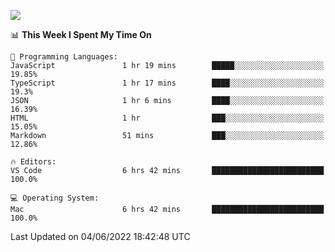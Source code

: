 ![](http://github-profile-summary-cards.vercel.app/api/cards/profile-details?username=kok-s0s&theme=vue)

<!--START_SECTION:waka-->
📊 **This Week I Spent My Time On** 

```text
💬 Programming Languages: 
JavaScript               1 hr 19 mins        █████░░░░░░░░░░░░░░░░░░░░   19.85% 
TypeScript               1 hr 17 mins        ████░░░░░░░░░░░░░░░░░░░░░   19.3% 
JSON                     1 hr 6 mins         ████░░░░░░░░░░░░░░░░░░░░░   16.39% 
HTML                     1 hr                ███░░░░░░░░░░░░░░░░░░░░░░   15.05% 
Markdown                 51 mins             ███░░░░░░░░░░░░░░░░░░░░░░   12.86%

🔥 Editors: 
VS Code                  6 hrs 42 mins       █████████████████████████   100.0%

💻 Operating System: 
Mac                      6 hrs 42 mins       █████████████████████████   100.0%

```


 Last Updated on 04/06/2022 18:42:48 UTC
<!--END_SECTION:waka-->
